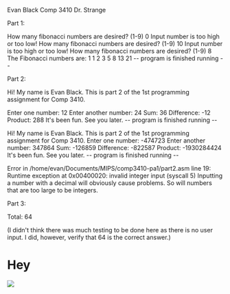Evan Black
Comp 3410
Dr. Strange

Part 1:

How many fibonacci numbers are desired? (1-9)
0
Input number is too high or too low!
How many fibonacci numbers are desired? (1-9)
10
Input number is too high or too low!
How many fibonacci numbers are desired? (1-9)
8
The Fibonacci numbers are:
1 1 2 3 5 8 13 21 
-- program is finished running --


Part 2:

Hi! My name is Evan Black. This is part 2 of the 1st programming assignment for Comp 3410.

Enter one number: 12
Enter another number: 24
Sum: 36
Difference: -12
Product: 288
It's been fun. See you later.
-- program is finished running --

Hi! My name is Evan Black. This is part 2 of the 1st programming assignment for Comp 3410.
Enter one number: -474723
Enter another number: 347864
Sum: -126859
Difference: -822587
Product: -1930284424
It's been fun. See you later.
-- program is finished running --

Error in /home/evan/Documents/MIPS/comp3410-pa1/part2.asm line 19: Runtime exception at 0x00400020: invalid integer input (syscall 5)
Inputting a number with a decimal will obviously cause problems. So will numbers that are too large to be integers.


Part 3:

Total: 64

(I didn't think there was much testing to be done here as there is no user input. I did, however, verify that 64 is the correct answer.)

<h1>Hey</h1>
<script></script>
<img src="blah.png">
